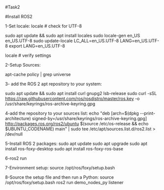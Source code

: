 #Task2

#Install ROS2

1-Set locale:
locale  # check for UTF-8

sudo apt update && sudo apt install locales
sudo locale-gen en_US en_US.UTF-8
sudo update-locale LC_ALL=en_US.UTF-8 LANG=en_US.UTF-8
export LANG=en_US.UTF-8

locale  # verify settings

2-Setup Sources:

apt-cache policy | grep universe

3- add the ROS 2 apt repository to your system:

sudo apt update && sudo apt install curl gnupg2 lsb-release
sudo curl -sSL https://raw.githubusercontent.com/ros/rosdistro/master/ros.key  -o /usr/share/keyrings/ros-archive-keyring.gpg

4-add the repository to your sources list:
echo "deb [arch=$(dpkg --print-architecture) signed-by=/usr/share/keyrings/ros-archive-keyring.gpg] http://packages.ros.org/ros2/ubuntu $(source /etc/os-release && echo $UBUNTU_CODENAME) main" | sudo tee /etc/apt/sources.list.d/ros2.list > /dev/null

5-Install ROS 2 packages:
sudo apt update
sudo apt upgrade
sudo apt install ros-foxy-desktop
sudo apt install ros-foxy-ros-base

6-ros2 run 

7-Environment setup:
source /opt/ros/foxy/setup.bash

8-Source the setup file and then run a Python:
source /opt/ros/foxy/setup.bash
ros2 run demo_nodes_py listener
